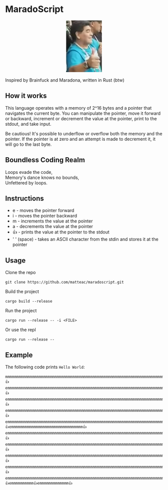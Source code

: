 # MaradoScript
<p align="center">
  <img src="images/maradona.jpeg" alt="Logo">
</p>
Inspired by Brainfuck and Maradona, written in Rust (btw)

## How it works
This language operates with a memory of 2^16 bytes and a pointer that navigates the current byte. You can manipulate the pointer, move it forward or backward, increment or decrement the value at the pointer, print to the stdout, and take input.

Be cautious! It's possible to underflow or overflow both the memory and the pointer. If the pointer is at zero and an attempt is made to decrement it, it will go to the last byte.

## Boundless Coding Realm

Loops evade the code,  
Memory's dance knows no bounds,  
Unfettered by loops.

## Instructions
- e - moves the pointer forward
- i - moves the pointer backward 
- m - increments the value at the pointer 
- a - decrements the value at the pointer
- 👍 - prints the value at the pointer to the stdout
- ' ' (space) - takes an ASCII character from the stdin and stores it at the pointer


## Usage
Clone the repo
```shell
git clone https://github.com/matteac/maradoscript.git
```
Build the project
```shell
cargo build --release
```
Run the project
```shell
cargo run --release -- -i <FILE>
```
Or use the repl
```shell
cargo run --release --
```

## Example
The following code prints `Hello World`:
```
mmmmmmmmmmmmmmmmmmmmmmmmmmmmmmmmmmmmmmmmmmmmmmmmmmmmmmmmmmmmmmmmmmmmmmmm👍emmmmmmmmmmmmmmmmmmmmmmmmmmmmmmmmmmmmmmmmmmmmmmmmmmmmmmmmmmmmmmmmmmmmmmmmmmmmmmmmmmmmmmmmmmmmmmmmmmmmm👍emmmmmmmmmmmmmmmmmmmmmmmmmmmmmmmmmmmmmmmmmmmmmmmmmmmmmmmmmmmmmmmmmmmmmmmmmmmmmmmmmmmmmmmmmmmmmmmmmmmmmmmmmmmm👍emmmmmmmmmmmmmmmmmmmmmmmmmmmmmmmmmmmmmmmmmmmmmmmmmmmmmmmmmmmmmmmmmmmmmmmmmmmmmmmmmmmmmmmmmmmmmmmmmmmmmmmmmmmm👍emmmmmmmmmmmmmmmmmmmmmmmmmmmmmmmmmmmmmmmmmmmmmmmmmmmmmmmmmmmmmmmmmmmmmmmmmmmmmmmmmmmmmmmmmmmmmmmmmmmmmmmmmmmmmmm👍emmmmmmmmmmmmmmmmmmmmmmmmmmmmmmmm👍emmmmmmmmmmmmmmmmmmmmmmmmmmmmmmmmmmmmmmmmmmmmmmmmmmmmmmmmmmmmmmmmmmmmmmmmmmmmmmmmmmmmmmm👍emmmmmmmmmmmmmmmmmmmmmmmmmmmmmmmmmmmmmmmmmmmmmmmmmmmmmmmmmmmmmmmmmmmmmmmmmmmmmmmmmmmmmmmmmmmmmmmmmmmmmmmmmmmmmmm👍emmmmmmmmmmmmmmmmmmmmmmmmmmmmmmmmmmmmmmmmmmmmmmmmmmmmmmmmmmmmmmmmmmmmmmmmmmmmmmmmmmmmmmmmmmmmmmmmmmmmmmmmmmmmmmmmmm👍emmmmmmmmmmmmmmmmmmmmmmmmmmmmmmmmmmmmmmmmmmmmmmmmmmmmmmmmmmmmmmmmmmmmmmmmmmmmmmmmmmmmmmmmmmmmmmmmmmmmmmmmmmmm👍emmmmmmmmmmmmmmmmmmmmmmmmmmmmmmmmmmmmmmmmmmmmmmmmmmmmmmmmmmmmmmmmmmmmmmmmmmmmmmmmmmmmmmmmmmmmmmmmmmmm👍emmmmmmmmmm👍emmmmmmmmmmmmm👍
```




